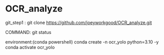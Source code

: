 # OCR_analyze
git_step1 : git clone https://github.com/joeyworkgood/OCR_analyze.git











COMMAND:
git status

environment:(conda powershell)
conda create -n ocr_yolo python=3.10 -y
conda activate ocr_yolo

